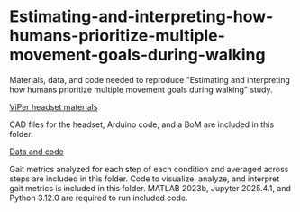 # Estimating-and-interpreting-how-humans-prioritize-multiple-movement-goals-during-walking
Materials, data, and code needed to reproduce "Estimating and interpreting how humans prioritize multiple movement goals during walking" study.

<ins>ViPer headset materials</ins>

CAD files for the headset, Arduino code, and a BoM are included in this folder.

<ins>Data and code</ins>

Gait metrics analyzed for each step of each condition and averaged across steps are included in this folder. Code to visualize, analyze, and interpret gait metrics is included in this folder. MATLAB 2023b, Jupyter 2025.4.1, and Python 3.12.0 are required to run included code.
